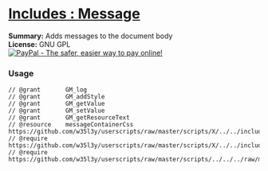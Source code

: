 
# [Includes : Message](.)

**Summary:** Adds messages to the document body<br />
**License:** GNU GPL<br />
[![PayPal - The safer, easier way to pay online!](https://www.paypalobjects.com/en_US/i/btn/btn_donate_SM.gif "PayPal - The safer, easier way to pay online!")](https://goo.gl/DNfg2w)
### Usage
```
// @grant		GM_log
// @grant		GM_addStyle
// @grant		GM_getValue
// @grant		GM_setValue
// @grant		GM_getResourceText
// @resource	messageContainerCss https://github.com/w35l3y/userscripts/raw/master/scripts/X/../../includes/Includes_Message/resources/css/messageContainer.css
// @require		https://github.com/w35l3y/userscripts/raw/master/scripts/X/../../includes/Includes_Template_%5BBETA%5D/176400.user.js
// @require		https://github.com/w35l3y/userscripts/raw/master/scripts/../../../raw/master/includes/Includes_Message/main.user.js
```

